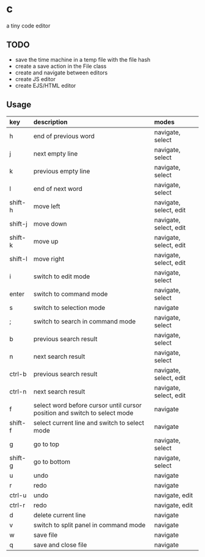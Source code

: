 # c
a tiny code editor

## TODO

- save the time machine in a temp file with the file hash
- create a save action in the File class
- create and navigate between editors
- create JS editor
- create EJS/HTML editor

## Usage

key | description | modes
:-- | :-- | :--
h | end of previous word | navigate, select
j | next empty line | navigate, select
k | previous empty line | navigate, select
l | end of next word | navigate, select
shift-h | move left | navigate, select, edit
shift-j | move down | navigate, select, edit
shift-k | move up | navigate, select, edit
shift-l | move right | navigate, select, edit
i | switch to edit mode | navigate, select
enter | switch to command mode | navigate, select
s | switch to selection mode | navigate
; | switch to search in command mode | navigate, select
b | previous search result | navigate, select
n | next search result | navigate, select
ctrl-b | previous search result | navigate, select, edit
ctrl-n | next search result | navigate, select, edit
f | select word before cursor until cursor position and switch to select mode | navigate
shift-f | select current line and switch to select mode | navigate
g | go to top | navigate, select
shift-g | go to bottom | navigate, select
u | undo | navigate
r | redo | navigate
ctrl-u | undo | navigate, edit
ctrl-r | redo | navigate, edit
d | delete current line | navigate
v | switch to split panel in command mode | navigate
w | save file | navigate
q | save and close file | navigate
